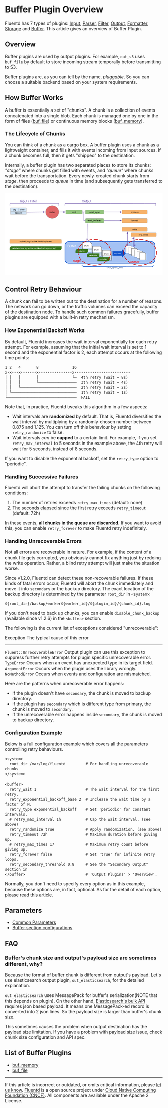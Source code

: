 # Buffer Plugin Overview

Fluentd has 7 types of plugins: [Input](/plugins/input/input-plugin-overview.md),
[Parser](/articles/parser-plugin-overview.md), [Filter](/articles/filter-plugin-overview.md),
[Output](/articles/output-plugin-overview.md),
[Formatter](/articles/formatter-plugin-overview.md),
[Storage](/articles/storage-plugin-overview.md) and [Buffer](/articles/buffer-plugin-overview.md).
This article gives an overview of Buffer Plugin.


## Overview

Buffer plugins are used by output plugins. For example, `out_s3` uses
`buf_file` by default to store incoming stream temporally before
transmitting to S3.

Buffer plugins are, as you can tell by the name, *pluggable*. So you can
choose a suitable backend based on your system requirements.


## How Buffer Works

A buffer is essentially a set of "chunks". A chunk is a collection of
events concatenated into a single blob. Each chunk is managed one by one
in the form of files ([buf\_file](/articles/buf_file.md)) or continuous memory blocks
([buf\_memory](/articles/buf_memory.md)).


### The Lifecycle of Chunks

You can think of a chunk as a cargo box. A buffer plugin uses a chunk as
a lightweight container, and fills it with events incoming from input
sources. If a chunk becomes full, then it gets "shipped" to the
destination.

Internally, a buffer plugin has two separated places to store its
chunks: *"stage"* where chunks get filled with events, and *"queue"*
where chunks wait before the transportation. Every newly-created chunk
starts from *stage*, then proceeds to *queue* in time (and subsequently
gets transferred to the destination).

<div>

[![](/images/fluentd-v0.14-plugin-api-overview.png)](/images/fluentd-v0.14-plugin-api-overview.png)

</div>


## Control Retry Behaviour

A chunk can fail to be written out to the destination for a number of
reasons. The network can go down, or the traffic volumes can exceed the
capacity of the destination node. To handle such common failures
gracefully, buffer plugins are equipped with a built-in retry mechanism.


### How Exponential Backoff Works

By default, Fluentd increases the wait interval exponentially for each
retry attempt. For example, assuming that the initial wait interval is
set to 1 second and the exponential factor is 2, each attempt occurs at
the following time points:

``` {.CodeRay}
1 2   4       8               16
x-x---x-------x---------------x-------------------------
│ │   │       │               └─  4th retry (wait = 8s)
│ │   │       └─────────────────  3th retry (wait = 4s)
│ │   └─────────────────────────  2th retry (wait = 2s)
│ └─────────────────────────────  1th retry (wait = 1s)
└───────────────────────────────  FAIL
```

Note that, in practice, Fluentd tweaks this algorithm in a few aspects:

-   Wait intervals are **randomized** by default. That is, Fluentd
    diversifies the wait interval by multiplying by a randomly-chosen
    number between 0.875 and 1.125. You can turn off this behaviour by
    setting `retry_randomize` to false.
-   Wait intervals *can* be **capped** to a certain limit. For example,
    if you set `retry_max_interval` to 5 seconds in the example above,
    the 4th retry will wait for 5 seconds, instead of 8 seconds.

If you want to disable the exponential backoff, set the `retry_type`
option to "periodic".


### Handling Successive Failures

Fluentd will abort the attempt to transfer the failing chunks on the
following conditions:

1.  The number of retries exceeds `retry_max_times` (default: none)
2.  The seconds elapsed since the first retry exceeds `retry_timeout`
    (default: 72h)

In these events, **all chunks in the queue are discarded.** If you want
to avoid this, you can enable `retry_forever` to make Fluentd retry
indefinitely.


### Handling Unrecoverable Errors

Not all errors are recoverable in nature. For example, if the content of
a chunk file gets corrupted, you obviously cannot fix anything just by
redoing the write operation. Rather, a blind retry attempt will just
make the situation worse.

Since v1.2.0, Fluentd can detect these non-recoverable failures. If
these kinds of fatal errors occur, Fluentd will abort the chunk
immediately and move it into `secondary` or the backup directory. The
exact location of the backup directory is determined by the parameter
`root_dir` in `<system>`:

``` {.CodeRay}
${root_dir}/backup/worker${worker_id}/${plugin_id}/{chunk_id}.log
```

If you don't need to back up chunks, you can enable
`disable_chunk_backup` (available since v1.2.6) in the `<buffer>`
section.

The following is the current list of exceptions considered
"unrecoverable":

  Exception                      The typical cause of this error
  ------------------------------ ------------------------------------------------------------------------------------------------------------------
  `Fluent::UnrecoverableError`   Output plugin can use this exception to suppress further retry attempts for plugin specific unrecoverable error.
  `TypeError`                    Occurs when an event has unexpected type in its target field.
  `ArgumentError`                Occurs when the plugin uses the library wrongly.
  `NoMethodError`                Occurs when events and configuration are mismatched.

Here are the patterns when unrecoverable error happens:

-   If the plugin doesn't have `secondary`, the chunk is moved to backup
    directory.
-   If the plugin has `secondary` which is different type from primary,
    the chunk is moved to `secondary`.
-   If the unrecoverable error happens inside `secondary`, the chunk is
    moved to backup directory.


### Configuration Example

Below is a full configuration example which covers all the parameters
controlling retry bahaviours.

``` {.CodeRay}
<system>
  root_dir /var/log/fluentd         # For handling unrecoverable chunks
</system>

<buffer>
  retry_wait 1                      # The wait interval for the first retry.
  retry_exponential_backoff_base 2  # Inclease the wait time by a factor of N.
  retry_type exponential_backoff    # Set 'periodic' for constant intervals.
  # retry_max_interval 1h           # Cap the wait interval. (see above)
  retry_randomize true              # Apply randomization. (see above)
  retry_timeout 72h                 # Maximum duration before giving up.
  # retry_max_times 17              # Maximum retry count before giving up.
  retry_forever false               # Set 'true' for infinite retry loops.
  retry_secondary_threshold 0.8     # See the "Secondary Output" section in
</buffer>                           # 'Output Plugins' > 'Overview'.
```

Normally, you don't need to specify every option as in this example,
because these options are, in fact, optional. As for the detail of each
option, please read [this article](/configuration/buffer-section.md/#retries-parameters).


## Parameters

-   [Common Parameters](/configuration/plugin-common-parameters.md)
-   [Buffer section configurations](/configuration/buffer-section.md)


## FAQ


### Buffer's chunk size and output's payload size are sometimes different, why?

Because the format of buffer chunk is different from output's payload.
Let's use elasticsearch output plugin, `out_elasticsearch`, for the
detailed explanation.

`out_elasticsearch` uses MessagePack for buffer's serialization(NOTE
that this depends on plugin). On the other hand, [Elasticsearch's bulk API](https://www.elastic.co/guide/en/elasticsearch/reference/current/docs-bulk.html)
requires json based payload. It means one MessagePack-ed record is
converted into 2 json lines. So the payload size is larger than buffer's
chunk size.

This sometimes causes the problem when output destination has the
payload size limitation. If you have a problem with payload size issue,
check chunk size configuration and API spec.


## List of Buffer Plugins

-   [buf\_memory](/articles/buf_memory.md)
-   [buf\_file](/articles/buf_file.md)


------------------------------------------------------------------------

If this article is incorrect or outdated, or omits critical information, please [let us know](https://github.com/fluent/fluentd-docs/issues?state=open).
[Fluentd](http://www.fluentd.org/) is a open source project under [Cloud Native Computing Foundation (CNCF)](https://cncf.io/). All components are available under the Apache 2 License.
